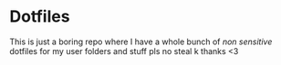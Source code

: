 # Dotfiles

This is just a boring repo where I have a whole bunch of _non sensitive_ dotfiles for my user folders and stuff
pls no steal k thanks <3

